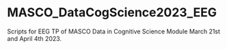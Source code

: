 # MASCO_DataCogScience2023_EEG
Scripts for EEG TP of MASCO Data in Cognitive Science Module March 21st and April 4th 2023.

